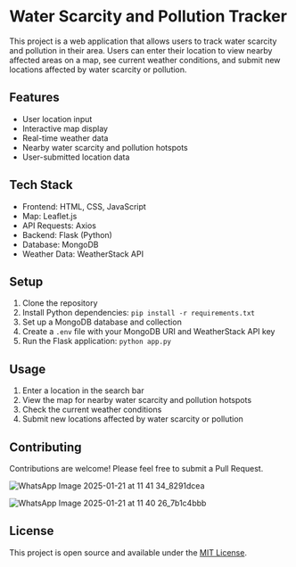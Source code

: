 # Water Scarcity and Pollution Tracker

This project is a web application that allows users to track water scarcity and pollution in their area. Users can enter their location to view nearby affected areas on a map, see current weather conditions, and submit new locations affected by water scarcity or pollution.

## Features

- User location input
- Interactive map display
- Real-time weather data
- Nearby water scarcity and pollution hotspots
- User-submitted location data

## Tech Stack

- Frontend: HTML, CSS, JavaScript
- Map: Leaflet.js
- API Requests: Axios
- Backend: Flask (Python)
- Database: MongoDB
- Weather Data: WeatherStack API

## Setup

1. Clone the repository
2. Install Python dependencies: `pip install -r requirements.txt`
3. Set up a MongoDB database and collection
4. Create a `.env` file with your MongoDB URI and WeatherStack API key
5. Run the Flask application: `python app.py`

## Usage

1. Enter a location in the search bar
2. View the map for nearby water scarcity and pollution hotspots
3. Check the current weather conditions
4. Submit new locations affected by water scarcity or pollution

## Contributing

Contributions are welcome! Please feel free to submit a Pull Request.

![WhatsApp Image 2025-01-21 at 11 41 34_8291dcea](https://github.com/user-attachments/assets/cad96748-4857-4a5b-80f4-4e50cff138cc)

![WhatsApp Image 2025-01-21 at 11 40 26_7b1c4bbb](https://github.com/user-attachments/assets/12c35922-aaae-43d9-a744-b1c696d6f763)




## License

This project is open source and available under the [MIT License](LICENSE).
